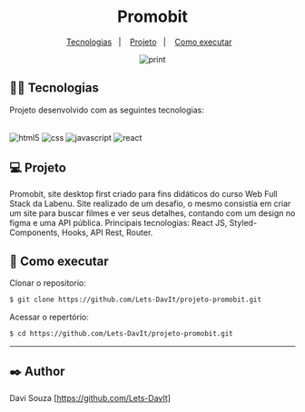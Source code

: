 <h1 align="center">Promobit</h1>

<p align="center">
  <a href="#-tecnologias">Tecnologias</a>&nbsp;&nbsp;&nbsp;|&nbsp;&nbsp;&nbsp;
  <a href="#-projeto">Projeto</a>&nbsp;&nbsp;&nbsp;|&nbsp;&nbsp;&nbsp;
  <a href="#-como-executar">Como executar</a>&nbsp;&nbsp;&nbsp;



<p align="center"><img src='https://user-images.githubusercontent.com/98923819/184251691-b42c5b6a-946d-4fae-8d86-325d09009c64.png' alt='print'></p>




## 👨‍💻 Tecnologias

Projeto desenvolvido com as seguintes tecnologias:
<div style="display: inline-block"><br/>
    <img align="center" src="https://img.shields.io/badge/HTML5-E34F26?style=for-the-badge&logo=html5&logoColor=white" alt="html5" />
    <img align="center" src="https://img.shields.io/badge/CSS3-1572B6?style=for-the-badge&logo=css3&logoColor=white" alt="css" />
    <img align="center" src="https://img.shields.io/badge/JavaScript-F7DF1E?style=for-the-badge&logo=javascript&logoColor=black" alt="javascript" />
    <img align="center" src="https://img.shields.io/badge/React-20232A?style=for-the-badge&logo=react&logoColor=61DAFB" alt="react" />
</div>

## 💻 Projeto

Promobit, site desktop first criado para fins didáticos do curso Web Full Stack da Labenu.
Site realizado de um desafio, o mesmo consistia em criar um site para buscar filmes e ver seus detalhes, contando com um design no figma e uma API pública.
Principais tecnologias: React JS, Styled-Components, Hooks, API Rest, Router.

## 🚀 Como executar

 Clonar o repositorio:
```bash
$ git clone https://github.com/Lets-DavIt/projeto-promobit.git
```
Acessar o repertório:
```bash
$ cd https://github.com/Lets-DavIt/projeto-promobit.git
```
****
## ✒️ Author

Davi Souza  [https://github.com/Lets-DavIt]
